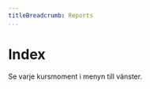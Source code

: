 ```yaml
---
titleBreadcrumb: Reports
...
```

Index
===============================

Se varje kursmoment i menyn till vänster.
